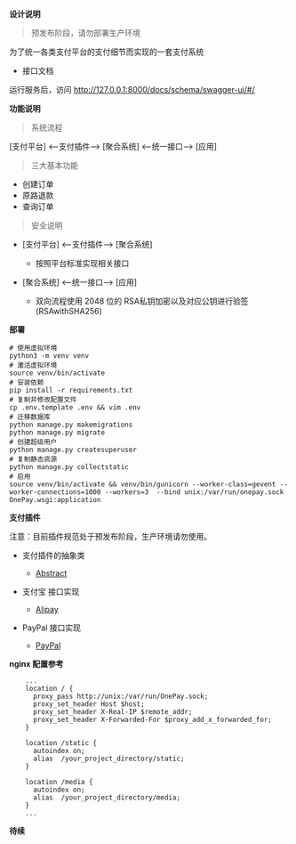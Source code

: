**设计说明**

> 预发布阶段，请勿部署生产环境

为了统一各类支付平台的支付细节而实现的一套支付系统

- 接口文档

运行服务后，访问 http://127.0.0.1:8000/docs/schema/swagger-ui/#/

**功能说明**

> 系统流程

[支付平台]  <--支付插件-->  [聚合系统]  <--统一接口-->  [应用]

> 三大基本功能

- 创建订单
- 原路退款
- 查询订单

> 安全说明

- [支付平台]  <--支付插件--> [聚合系统]

  - 按照平台标准实现相关接口
  
- [聚合系统]  <--统一接口--> [应用]

  - 双向流程使用 2048 位的 RSA私钥加密以及对应公钥进行验签(RSAwithSHA256)

**部署**

```shell script
# 使用虚拟环境
python3 -m venv venv
# 激活虚拟环境
source venv/bin/activate
# 安装依赖
pip install -r requirements.txt
# 复制并修改配置文件
cp .env.template .env && vim .env
# 迁移数据库
python manage.py makemigrations
python manage.py migrate
# 创建超级用户
python manage.py createsuperuser
# 复制静态资源
python manage.py collectstatic
# 启用
source venv/bin/activate && venv/bin/gunicorn --worker-class=gevent --worker-connections=1000 --workers=3  --bind unix:/var/run/onepay.sock OnePay.wsgi:application
```

**支付插件**

注意：目前插件规范处于预发布阶段，生产环境请勿使用。

- 支付插件的抽象类

  - [Abstract](https://github.com/zmaplex/OnePay/blob/master/gateway/payutils/abstract.py)

- 支付宝 接口实现

  - [Alipay](https://github.com/zmaplex/OnePay/blob/master/gateway/payutils/alipay/gateway.py)

- PayPal 接口实现

  - [PayPal](https://github.com/zmaplex/OnePay/blob/master/gateway/payutils/paypal/gateway.py)


**nginx 配置参考**
```
    ...
    location / {
      proxy_pass http://unix:/var/run/OnePay.sock;
      proxy_set_header Host $host;
      proxy_set_header X-Real-IP $remote_addr;
      proxy_set_header X-Forwarded-For $proxy_add_x_forwarded_for;
    }
    
    location /static {
      autoindex on;
      alias  /your_project_directory/static;
    }
    
    location /media {
      autoindex on;
      alias  /your_project_directory/media;
    }
    ...
```
**待续**
